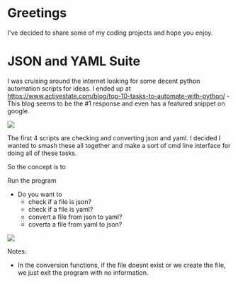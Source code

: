 # Greetings
I've decided to share some of my coding projects and hope you enjoy.

# JSON and YAML Suite
I was cruising around the internet looking for some decent python automation scripts for ideas. I ended up at https://www.activestate.com/blog/top-10-tasks-to-automate-with-python/ - This blog seems to be the #1 response and even has a featured snippet on google. 

![](https://i.imgur.com/NUrpQt1.png)

The first 4 scripts are checking and converting json and yaml. I decided I wanted to smash these all together and make a sort of cmd line interface for doing all of these tasks. 

So the concept is to 

Run the program
 - Do you want to 
	 - check if a file is json?
	 - check if a file is yaml?
	 - convert a file from json to yaml?
	 - coverta a file from yaml to json?

![](https://i.imgur.com/detqRpr.png)



Notes: 
- In the conversion functions, if the file doesnt exist or we create the file, we just exit the program with no information.
